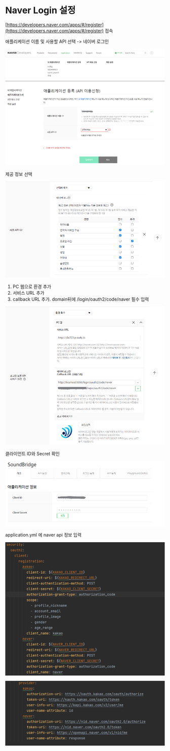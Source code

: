 # Naver Login 설정

[https://developers.naver.com/apps/#/register](https://developers.naver.com/apps/#/register) 접속

애플리케이션 이름 및 사용할 API 선택 -> 네이버 로그인

![카카오 로그인 1](../social-login/login_assets/naver-login1.png)

제공 정보 선택

![카카오 로그인 2](../social-login/login_assets/naver-login2.png)

1. PC 웹으로 환경 추가
2. 서비스 URL 추가
3. callback URL 추가. domain뒤에 /login/oauth2/code/naver 필수 입력

![카카오 로그인 3](../social-login/login_assets/naver-login3.png)

클라이언트 ID와 Secret 확인

![카카오 로그인 4](../social-login/login_assets/naver-login4.png)

application.yml 에 naver api 정보 입력

![카카오 로그인 5](../social-login/login_assets/naver-login5.png)

![카카오 로그인 6](../social-login/login_assets/naver-login6.png)
